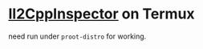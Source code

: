 # [Il2CppInspector](https://github.com/djkaty/Il2CppInspector) on Termux

need run under `proot-distro` for working.
